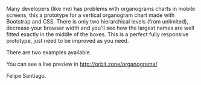 Many developers (like me) has problems with organograms charts in mobile screens, 
this a prototype for a vertical organogram chart made with Bootstrap and CSS. There is only two hierarchical levels (from unlimited), 
decrease your browser width and you'll see how the largest names are well fitted exactly in the middle of the boxes. 
This is a perfect fully responsive prototype, just need to be improved as you need.

There are two examples available.

You can see a live preview in http://orbit.zone/organograma/

Felipe Santiago.
